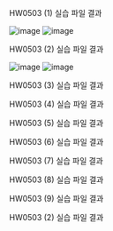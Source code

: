 HW0503 (1) 실습 파일 결과

![image](https://github.com/drawarepair/React/assets/102895287/51afaa85-da31-42db-8838-78662ca94988) ![image](https://github.com/drawarepair/React/assets/102895287/195ff3b4-a52b-40ab-a8c0-3b8d43790794)

HW0503 (2) 실습 파일 결과

![image](https://github.com/drawarepair/React/assets/102895287/f97750c0-ccbc-4f7d-bc3e-5a66c45ac99d) ![image](https://github.com/drawarepair/React/assets/102895287/3f5e6415-491a-4e40-9ab6-b2f961c131d4)

HW0503 (3) 실습 파일 결과


HW0503 (4) 실습 파일 결과


HW0503 (5) 실습 파일 결과


HW0503 (6) 실습 파일 결과


HW0503 (7) 실습 파일 결과


HW0503 (8) 실습 파일 결과


HW0503 (9) 실습 파일 결과


HW0503 (2) 실습 파일 결과
